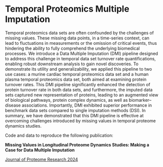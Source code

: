 # Temporal Proteomics Multiple Imputation
Temporal proteomics data sets are often confounded by the challenges of missing values. These missing data points, in a time-series context, can lead to fluctuations in measurements or the omission of critical events, thus hindering the ability to fully comprehend the underlying biomedical processes. We introduce a Data Multiple Imputation (DMI) pipeline designed to address this challenge in temporal data set turnover rate quantifications, enabling robust downstream analysis to gain novel discoveries. To demonstrate its utility and generalizability, we applied this pipeline to two use cases: a murine cardiac temporal proteomics data set and a human plasma temporal proteomics data set, both aimed at examining protein turnover rates. This DMI pipeline significantly enhanced the detection of protein turnover rate in both data sets, and furthermore, the imputed data sets captured new representation of proteins, leading to an augmented view of biological pathways, protein complex dynamics, as well as biomarker–disease associations. Importantly, DMI exhibited superior performance in benchmark data sets compared to single imputation methods (DSI). In summary, we have demonstrated that this DMI pipeline is effective at overcoming challenges introduced by missing values in temporal proteome dynamics studies.

Code and data to reproduce the following publication:

**Missing Values in Longitudinal Proteome Dynamics Studies: Making a Case for Data Multiple Imputation**

[Journal of Proteome Research 2024](https://pubs.acs.org/doi/10.1021/acs.jproteome.4c00263)

